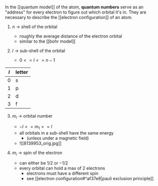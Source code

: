In the [[quantum model]] of the atom, **quantum numbers** serve as an "address" for every electron to figure out which orbital it's in. They are necessary to describe the [[electron configuration]] of an atom.

1. $n$ -> shell of the orbital
	- roughly the average distance of the electron orbital
	- similar to the [[bohr model]]

2. $l$ -> sub-shell of the orbital
	- $0<=l<=n-1$

| $l$ | letter |
| --- | ------ |
| 0   | s      |
| 1   | p      |
| 2   | d      |
| 3   | f      |

3. $m_l$ -> orbital number
	- $-l <= m_1 <= l$
	- all orbitals in a sub-shell have the same energy
		- (unless under a magnetic field)
	- ![[8139953_orig.jpg]]

4. $m_i$ -> spin of the electron
	- can either be $1/2$ or $-1/2$
	- every orbital can hold a max of 2 electrons
		- electrons must have a different spin
		- see [[electron configuration#^af37e8|pauli exclusion principle]]